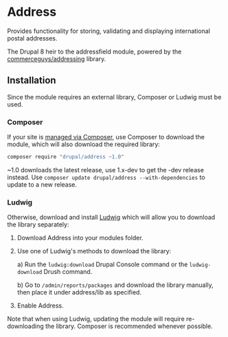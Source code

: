 # Address

Provides functionality for storing, validating and displaying international
postal addresses.

The Drupal 8 heir to the addressfield module, powered by the
[commerceguys/addressing](https://github.com/commerceguys/addressing) library.

## Installation
Since the module requires an external library, Composer or Ludwig must be used.

### Composer
If your site is [managed via Composer](https://www.drupal.org/node/2718229), use
Composer to download the module, which will also download the required library:

   ```sh
   composer require "drupal/address ~1.0"
   ```
~1.0 downloads the latest release, use 1.x-dev to get the -dev release instead.
Use ```composer update drupal/address --with-dependencies``` to update to a new
release.

### Ludwig
Otherwise, download and install [Ludwig](https://www.drupal.org/project/ludwig)
which will allow you to download the library separately:
1) Download Address into your modules folder.
2) Use one of Ludwig's methods to download the library:

    a) Run the ```ludwig:download``` Drupal Console command or the
    ```ludwig-download``` Drush command.

    b) Go to ```/admin/reports/packages``` and download the library manually,
    then place it under address/lib as specified.

3) Enable Address.

Note that when using Ludwig, updating the module will require re-downloading the
library. Composer is recommended whenever possible.
